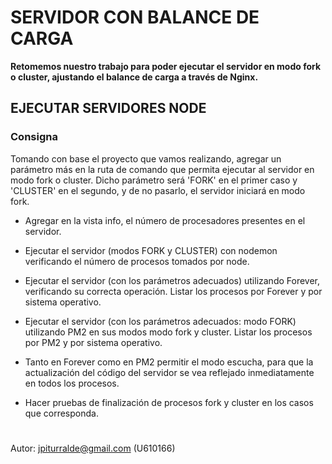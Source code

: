 
  

# SERVIDOR CON BALANCE DE CARGA
**Retomemos nuestro trabajo para poder ejecutar el servidor en modo fork o cluster, ajustando el balance de carga a través de Nginx.**

## EJECUTAR SERVIDORES NODE

### Consigna

Tomando con base el proyecto que vamos realizando, agregar un parámetro más en la ruta de comando que permita ejecutar al servidor en modo fork o cluster. Dicho parámetro será 'FORK' en el primer caso y 'CLUSTER' en el segundo, y de no pasarlo, el servidor iniciará en modo fork.

-   Agregar en la vista info, el número de procesadores presentes en el servidor.
    
-   Ejecutar el servidor (modos FORK y CLUSTER) con nodemon verificando el número de procesos tomados por node.
    
-   Ejecutar el servidor (con los parámetros adecuados) utilizando Forever, verificando su correcta operación. Listar los procesos por Forever y por sistema operativo.

- Ejecutar el servidor (con los parámetros adecuados: modo FORK) utilizando PM2 en sus modos modo fork y cluster. Listar los procesos por PM2 y por sistema operativo.
    
-   Tanto en Forever como en PM2 permitir el modo escucha, para que la actualización del código del servidor se vea reflejado inmediatamente en todos los procesos.
    
-   Hacer pruebas de finalización de procesos fork y cluster en los casos que corresponda.


#
Autor: jpiturralde@gmail.com (U610166)